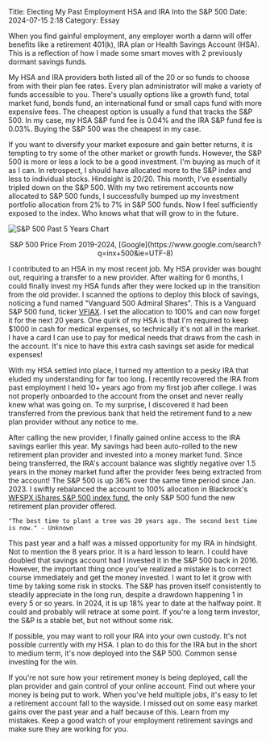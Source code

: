 Title: Electing My Past Employment HSA and IRA Into the S&P 500 
Date: 2024-07-15 2:18
Category: Essay

When you find gainful employment, any employer worth a damn will offer benefits like a retirement 401(k), IRA plan or Health Savings Account (HSA). This is a reflection of how I made some smart moves with 2 previously dormant savings funds.

My HSA and IRA providers both listed all of the 20 or so funds to choose from with their plan fee rates. Every plan administrator will make a variety of funds accessible to you. There's usually options like a growth fund, total market fund, bonds fund, an international fund or small caps fund with more expensive fees. The cheapest option is usually a fund that tracks the S&P 500. In my case, my HSA S&P fund fee is 0.04% and the IRA S&P fund fee is 0.03%. Buying the S&P 500 was the cheapest in my case. 

If you want to diversify your market exposure and gain better returns, it is tempting to try some of the other market or growth funds. However, the S&P 500 is more or less a lock to be a good investment. I'm buying as much of it as I can. In retrospect, I should have allocated more to the S&P index and less to individual stocks. Hindsight is 20/20. This month, I've essentially tripled down on the S&P 500. With my two retirement accounts now allocated to S&P 500 funds, I successfully bumped up my investment portfolio allocation from 2% to 7% in S&P 500 funds. Now I feel sufficiently exposed to the index. Who knows what that will grow to in the future.

![S&P 500 Past 5 Years Chart]({static}/images/SP-500-5YR.png)
<center>S&P 500 Price From 2019-2024, [Google](https://www.google.com/search?q=inx+500&ie=UTF-8)</center>

I contributed to an HSA in my most recent job. My HSA provider was bought out, requiring a transfer to a new provider. After waiting for 6 months, I could finally invest my HSA funds after they were locked up in the transition from the old provider. I scanned the options to deploy this block of savings, noticing a fund named "Vanguard 500 Admiral Shares". This is a Vanguard S&P 500 fund, ticker [VFIAX](https://investor.vanguard.com/investment-products/mutual-funds/profile/vfiax#price). I set the allocation to 100% and can now forget it for the next 20 years. One quirk of my HSA is that I'm required to keep $1000 in cash for medical expenses, so technically it's not all in the market. I have a card I can use to pay for medical needs that draws from the cash in the account. It's nice to have this extra cash savings set aside for medical expenses!

With my HSA settled into place, I turned my attention to a pesky IRA that eluded my understanding for far too long. I recently recovered the IRA from past employment I held 10+ years ago from my first job after college. I was not properly onboarded to the account from the onset and never really knew what was going on. To my surprise, I discovered it had been transferred from the previous bank that held the retirement fund to a new plan provider without any notice to me.

After calling the new provider, I finally gained online access to the IRA savings earlier this year. My savings had been auto-rolled to the new retirement plan provider and invested into a money market fund. Since being transferred, the IRA's account balance was slightly negative over 1.5 years in the money market fund after the provider fees being extracted from the account! The S&P 500 is up 36% over the same time period since Jan. 2023. I swiftly rebalanced the account to 100% allocation in Blackrock's [WFSPX iShares S&P 500 index fund](https://www.blackrock.com/us/individual/products/230317/blackrock-sp-500-stock-fund-class-k-fund), the only S&P 500 fund the new retirement plan provider offered.

    "The best time to plant a tree was 20 years ago. The second best time is now." - Unknown

This past year and a half was a missed opportunity for my IRA in hindsight. Not to mention the 8 years prior. It is a hard lesson to learn. I could have doubled that savings account had I invested it in the S&P 500 back in 2016. However, the important thing once you've realized a mistake is to correct course immediately and get the money invested. I want to let it grow with time by taking some risk in stocks. The S&P has proven itself consistently to steadily appreciate in the long run, despite a drawdown happening 1 in every 5 or so years. In 2024, it is up 18% year to date at the halfway point. It could and probably will retrace at some point. If you're a long term investor, the S&P is a stable bet, but not without some risk.

If possible, you may want to roll your IRA into your own custody. It's not possible currently with my HSA. I plan to do this for the IRA but in the short to medium term, it's now deployed into the S&P 500. Common sense investing for the win.

If you're not sure how your retirement money is being deployed, call the plan provider and gain control of your online account. Find out where your money is being put to work. When you've held multiple jobs, it's easy to let a retirement account fall to the wayside. I missed out on some easy market gains over the past year and a half because of this. Learn from my mistakes. Keep a good watch of your employment retirement savings and make sure they are working for you.
